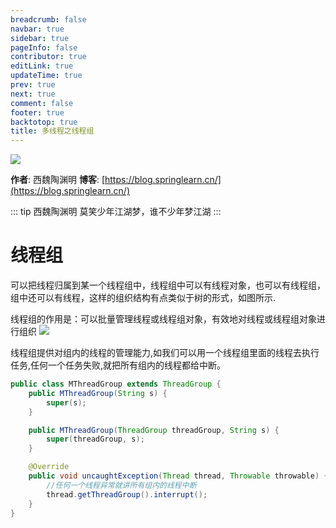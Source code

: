 ```yaml
---
breadcrumb: false
navbar: true
sidebar: true
pageInfo: false
contributor: true
editLink: true
updateTime: true
prev: true
next: true
comment: false
footer: true
backtotop: true
title: 多线程之线程组
---
```



![](https://img.springlearn.cn/learn_c87a079fcea0d7893b03d4d57478bca7.png)

**作者**: 西魏陶渊明
**博客**: [https://blog.springlearn.cn/](https://blog.springlearn.cn/)

::: tip 西魏陶渊明
莫笑少年江湖梦，谁不少年梦江湖
:::

# 线程组

可以把线程归属到某一个线程组中，线程组中可以有线程对象，也可以有线程组，组中还可以有线程，这样的组织结构有点类似于树的形式，如图所示.

线程组的作用是：可以批量管理线程或线程组对象，有效地对线程或线程组对象进行组织
![](https://img.springlearn.cn/blog/learn_1599301362000.png)


线程组提供对组内的线程的管理能力,如我们可以用一个线程组里面的线程去执行任务,任何一个任务失败,就把所有组内的线程都给中断。

```java
public class MThreadGroup extends ThreadGroup {
    public MThreadGroup(String s) {
        super(s);
    }

    public MThreadGroup(ThreadGroup threadGroup, String s) {
        super(threadGroup, s);
    }

    @Override
    public void uncaughtException(Thread thread, Throwable throwable) {
        //任何一个线程异常就讲所有组内的线程中断
        thread.getThreadGroup().interrupt();
    }
}
```
